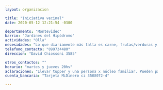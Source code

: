 ```yaml
---
layout: organizacion

title: "Iniciativa vecinal"
date: 2020-05-12 12:21:54 -0300

departamento: "Montevideo"
barrio: "Jardines del Hipódromo"
actividades: "Olla"
necesidades: "Lo que diariamente más falta es carne, frutas/verduras y pan."
telefono_contacto: "099734480"
direccion: "David Chiossoni 3585"

otros_contactos: ""
horario: "martes y jueves 20hs"
aclaraciones: "Llevar tupper y una persona x núcleo familiar. Pueden pasar a buscar donaciones"
cuenta_bancaria: "Tarjeta MiDinero ci 3508072-4"

---
```

